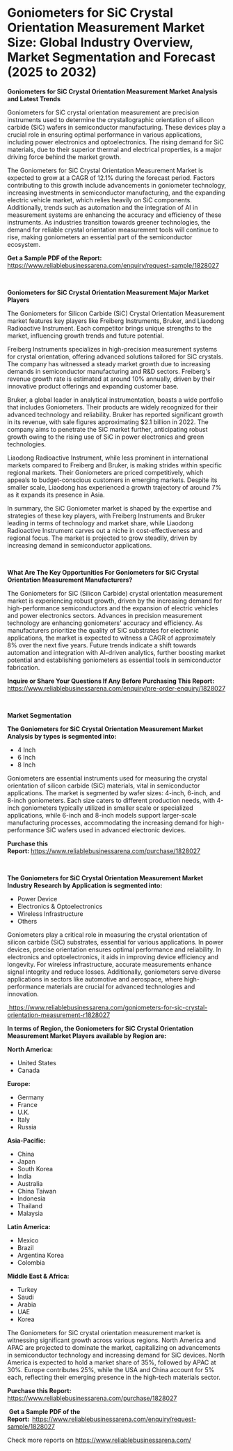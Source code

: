 <p><h1>Goniometers for SiC Crystal Orientation Measurement Market Size: Global Industry Overview, Market Segmentation and Forecast (2025 to 2032)</h1></p><p><strong>Goniometers for SiC Crystal Orientation Measurement Market Analysis and Latest Trends</strong></p>
<p><p>Goniometers for SiC crystal orientation measurement are precision instruments used to determine the crystallographic orientation of silicon carbide (SiC) wafers in semiconductor manufacturing. These devices play a crucial role in ensuring optimal performance in various applications, including power electronics and optoelectronics. The rising demand for SiC materials, due to their superior thermal and electrical properties, is a major driving force behind the market growth.</p><p>The Goniometers for SiC Crystal Orientation Measurement Market is expected to grow at a CAGR of 12.1% during the forecast period. Factors contributing to this growth include advancements in goniometer technology, increasing investments in semiconductor manufacturing, and the expanding electric vehicle market, which relies heavily on SiC components. Additionally, trends such as automation and the integration of AI in measurement systems are enhancing the accuracy and efficiency of these instruments. As industries transition towards greener technologies, the demand for reliable crystal orientation measurement tools will continue to rise, making goniometers an essential part of the semiconductor ecosystem.</p></p>
<p><strong>Get a Sample PDF of the Report:&nbsp;</strong> <a href="https://www.reliablebusinessarena.com/enquiry/request-sample/1828027?utm_campaign=3559&utm_medium=2&utm_source=Github&utm_content=ia&utm_term=12042025&utm_id=goniometers-for-sic-crystal-orientation-measurement">https://www.reliablebusinessarena.com/enquiry/request-sample/1828027</a></p>
<p>&nbsp;</p>
<p><strong>Goniometers for SiC Crystal Orientation Measurement Major Market Players</strong></p>
<p><p>The Goniometers for Silicon Carbide (SiC) Crystal Orientation Measurement market features key players like Freiberg Instruments, Bruker, and Liaodong Radioactive Instrument. Each competitor brings unique strengths to the market, influencing growth trends and future potential.</p><p>Freiberg Instruments specializes in high-precision measurement systems for crystal orientation, offering advanced solutions tailored for SiC crystals. The company has witnessed a steady market growth due to increasing demands in semiconductor manufacturing and R&D sectors. Freiberg's revenue growth rate is estimated at around 10% annually, driven by their innovative product offerings and expanding customer base.</p><p>Bruker, a global leader in analytical instrumentation, boasts a wide portfolio that includes Goniometers. Their products are widely recognized for their advanced technology and reliability. Bruker has reported significant growth in its revenue, with sale figures approximating $2.1 billion in 2022. The company aims to penetrate the SiC market further, anticipating robust growth owing to the rising use of SiC in power electronics and green technologies.</p><p>Liaodong Radioactive Instrument, while less prominent in international markets compared to Freiberg and Bruker, is making strides within specific regional markets. Their Goniometers are priced competitively, which appeals to budget-conscious customers in emerging markets. Despite its smaller scale, Liaodong has experienced a growth trajectory of around 7% as it expands its presence in Asia.</p><p>In summary, the SiC Goniometer market is shaped by the expertise and strategies of these key players, with Freiberg Instruments and Bruker leading in terms of technology and market share, while Liaodong Radioactive Instrument carves out a niche in cost-effectiveness and regional focus. The market is projected to grow steadily, driven by increasing demand in semiconductor applications.</p></p>
<p>&nbsp;</p>
<p><strong>What Are The Key Opportunities For Goniometers for SiC Crystal Orientation Measurement Manufacturers?</strong></p>
<p><p>The Goniometers for SiC (Silicon Carbide) crystal orientation measurement market is experiencing robust growth, driven by the increasing demand for high-performance semiconductors and the expansion of electric vehicles and power electronics sectors. Advances in precision measurement technology are enhancing goniometers' accuracy and efficiency. As manufacturers prioritize the quality of SiC substrates for electronic applications, the market is expected to witness a CAGR of approximately 8% over the next five years. Future trends indicate a shift towards automation and integration with AI-driven analytics, further boosting market potential and establishing goniometers as essential tools in semiconductor fabrication.</p></p>
<p><strong>Inquire or Share Your Questions If Any Before Purchasing This Report:</strong> <a href="https://www.reliablebusinessarena.com/enquiry/pre-order-enquiry/1828027?utm_campaign=3559&utm_medium=2&utm_source=Github&utm_content=ia&utm_term=12042025&utm_id=goniometers-for-sic-crystal-orientation-measurement">https://www.reliablebusinessarena.com/enquiry/pre-order-enquiry/1828027</a></p>
<p>&nbsp;</p>
<p><strong>Market Segmentation</strong></p>
<p><strong>The Goniometers for SiC Crystal Orientation Measurement Market Analysis by types is segmented into:</strong></p>
<p><ul><li>4 Inch</li><li>6 Inch</li><li>8 Inch</li></ul></p>
<p><p>Goniometers are essential instruments used for measuring the crystal orientation of silicon carbide (SiC) materials, vital in semiconductor applications. The market is segmented by wafer sizes: 4-inch, 6-inch, and 8-inch goniometers. Each size caters to different production needs, with 4-inch goniometers typically utilized in smaller scale or specialized applications, while 6-inch and 8-inch models support larger-scale manufacturing processes, accommodating the increasing demand for high-performance SiC wafers used in advanced electronic devices.</p></p>
<p><strong>Purchase this Report:&nbsp;</strong><a href="https://www.reliablebusinessarena.com/purchase/1828027?utm_campaign=3559&utm_medium=2&utm_source=Github&utm_content=ia&utm_term=12042025&utm_id=goniometers-for-sic-crystal-orientation-measurement">https://www.reliablebusinessarena.com/purchase/1828027</a></p>
<p>&nbsp;</p>
<p><strong>The Goniometers for SiC Crystal Orientation Measurement Market Industry Research by Application is segmented into:</strong></p>
<p><ul><li>Power Device</li><li>Electronics & Optoelectronics</li><li>Wireless Infrastructure</li><li>Others</li></ul></p>
<p><p>Goniometers play a critical role in measuring the crystal orientation of silicon carbide (SiC) substrates, essential for various applications. In power devices, precise orientation ensures optimal performance and reliability. In electronics and optoelectronics, it aids in improving device efficiency and longevity. For wireless infrastructure, accurate measurements enhance signal integrity and reduce losses. Additionally, goniometers serve diverse applications in sectors like automotive and aerospace, where high-performance materials are crucial for advanced technologies and innovation.</p></p>
<p><a href="https://www.reliablebusinessarena.com/goniometers-for-sic-crystal-orientation-measurement-r1828027?utm_campaign=3559&utm_medium=2&utm_source=Github&utm_content=ia&utm_term=12042025&utm_id=goniometers-for-sic-crystal-orientation-measurement">&nbsp;https://www.reliablebusinessarena.com/goniometers-for-sic-crystal-orientation-measurement-r1828027</a></p>
<p><strong>In terms of Region, the Goniometers for SiC Crystal Orientation Measurement Market Players available by Region are:</strong></p>
<p>
    <p> <strong> North America: </strong>
        <ul>
            <li>United States</li>
            <li>Canada</li>
        </ul>
        </p> 
    <p> <strong> Europe: </strong>
        <ul>
            <li>Germany</li>
            <li>France</li>
            <li>U.K.</li>
            <li>Italy</li>
            <li>Russia</li>
        </ul>
        </p> 
    <p> <strong> Asia-Pacific: </strong>
        <ul>
            <li>China</li>
            <li>Japan</li>
            <li>South Korea</li>
            <li>India</li>
            <li>Australia</li>
            <li>China Taiwan</li>
            <li>Indonesia</li>
            <li>Thailand</li>
            <li>Malaysia</li>
        </ul>
        </p> 
    <p> <strong> Latin America: </strong>
        <ul>
            <li>Mexico</li>
            <li>Brazil</li>
            <li>Argentina Korea</li>
            <li>Colombia</li>
        </ul>
        </p> 
    <p> <strong> Middle East & Africa: </strong>
        <ul>
            <li>Turkey</li>
            <li>Saudi</li>
            <li>Arabia</li>
            <li>UAE</li>
            <li>Korea</li>
        </ul>
    </p>
    </p>
<p><p>The Goniometers for SiC crystal orientation measurement market is witnessing significant growth across various regions. North America and APAC are projected to dominate the market, capitalizing on advancements in semiconductor technology and increasing demand for SiC devices. North America is expected to hold a market share of 35%, followed by APAC at 30%. Europe contributes 25%, while the USA and China account for 5% each, reflecting their emerging presence in the high-tech materials sector.</p></p>
<p><strong>Purchase this Report: </strong><a href="https://www.reliablebusinessarena.com/purchase/1828027?utm_campaign=3559&utm_medium=2&utm_source=Github&utm_content=ia&utm_term=12042025&utm_id=goniometers-for-sic-crystal-orientation-measurement">https://www.reliablebusinessarena.com/purchase/1828027</a></p>
<p>&nbsp;<strong>Get a Sample PDF of the Report:&nbsp;&nbsp;</strong><a href="https://www.reliablebusinessarena.com/enquiry/request-sample/1828027?utm_campaign=3559&utm_medium=2&utm_source=Github&utm_content=ia&utm_term=12042025&utm_id=goniometers-for-sic-crystal-orientation-measurement">https://www.reliablebusinessarena.com/enquiry/request-sample/1828027</a></p>
<p><strong></strong></p>
<p>Check more reports on <a href="https://www.reliablebusinessarena.com/?utm_campaign=3559&utm_medium=2&utm_source=Github&utm_content=ia&utm_term=12042025&utm_id=goniometers-for-sic-crystal-orientation-measurement">https://www.reliablebusinessarena.com/</a></p>